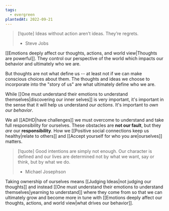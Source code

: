```yaml
---
tags:
  - evergreen
plantedAt: 2022-09-21
---
```

> [!quote]
> Ideas without action aren’t ideas. They’re regrets.
> - Steve Jobs

[[Emotions deeply affect our thoughts, actions, and world view|Thoughts are powerful]]. They control our perspective of the world which impacts our behavior and ultimately who we are.

But thoughts are not what define us -- at least not if we can make conscious choices about them. The thoughts and ideas we choose to incorporate into the "story of us" are what ultimately define who we are.

While [[One must understand their emotions to understand themselves|discovering our inner selves]] is very important, it's important in the sense that it will help us understand *our actions*. It's important to *own our behavior*.

We all [[ADHD|have challenges]] we must overcome to understand and take full responsibility for ourselves. These obstacles are **not our fault**, but they *are* our **responsibility**. How we [[Positive social connections keep us healthy|relate to others]] and [[Accept yourself for who you are|ourselves]] matters.

> [!quote]
> Good intentions are simply not enough. Our character is defined and our lives are determined not by what we want, say or think, but by what we do.
> - Michael Josephson

Taking ownership of ourselves means [[Judging Ideas|not judging our thoughts]] and instead [[One must understand their emotions to understand themselves|yearning to understand]] where they come from so that we can ultimately grow and become more in tune with [[Emotions deeply affect our thoughts, actions, and world view|what drives our behavior]].